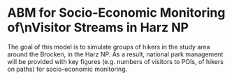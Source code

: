 # ABM for Socio-Economic Monitoring of\nVisitor Streams in Harz NP
 The goal of this model is to simulate groups of hikers in the study area around the Brocken, in the Harz NP. As a result, national park management will be provided with key figures (e.g. numbers of visitors to POIs, of hikers on paths) for socio-economic monitoring.
